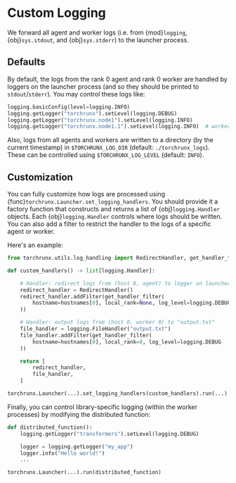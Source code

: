 # Custom Logging

We forward all agent and worker logs (i.e. from {mod}`logging`, {obj}`sys.stdout`, and {obj}`sys.stderr`) to the launcher process.

## Defaults

By default, the logs from the rank 0 agent and rank 0 worker are handled by loggers on the launcher process (and so they should be printed to `stdout`/`stderr`). You may control these logs like:

```python
logging.basicConfig(level=logging.INFO)
logging.getLogger("torchrunx").setLevel(logging.DEBUG)
logging.getLogger("torchrunx.node1").setLevel(logging.INFO)
logging.getLogger("torchrunx.node1.1").setLevel(logging.INFO)  # worker 1 (local rank) on node 1
```

Also, logs from all agents and workers are written to a directory (by the current timestamp) in `$TORCHRUNX_LOG_DIR` (default: `./torchrunx_logs`). These can be controlled using `$TORCHRUNX_LOG_LEVEL` (default: `INFO`).

## Customization

You can fully customize how logs are processed using {func}`torchrunx.Launcher.set_logging_handlers`. You should provide it a factory function that constructs and returns a list of {obj}`logging.Handler` objects. Each {obj}`logging.Handler` controls where logs should be written. You can also add a filter to restrict the handler to the logs of a specific agent or worker.

Here's an example:

```python
from torchrunx.utils.log_handling import RedirectHandler, get_handler_filter

def custom_handlers() -> list[logging.Handler]:

    # Handler: redirect logs from (host 0, agent) to logger on launcher process
    redirect_handler = RedirectHandler()
    redirect_handler.addFilter(get_handler_filter(
        hostname=hostnames[0], local_rank=None, log_level=logging.DEBUG
    ))

    # Handler: output logs from (host 0, worker 0) to "output.txt"
    file_handler = logging.FileHandler("output.txt")
    file_handler.addFilter(get_handler_filter(
        hostname=hostnames[0], local_rank=0, log_level=logging.DEBUG
    ))

    return [
        redirect_handler,
        file_handler,
    ]
```

```python
torchrunx.Launcher(...).set_logging_handlers(custom_handlers).run(...)
```

Finally, you can control library-specific logging (within the worker processes) by modifying the distributed function:

```python
def distributed_function():
    logging.getLogger("transformers").setLevel(logging.DEBUG)

    logger = logging.getLogger("my_app")
    logger.info("Hello world!")
    ...

torchrunx.Launcher(...).run(distributed_function)
```
